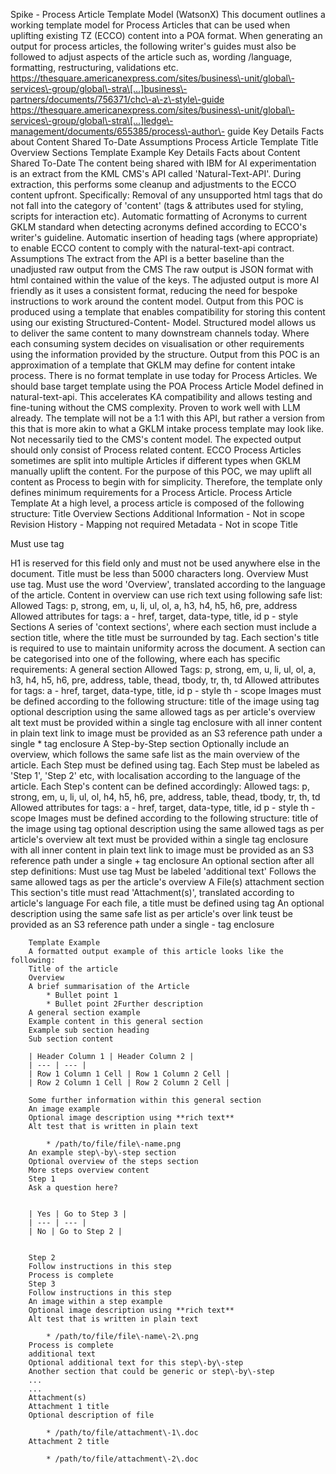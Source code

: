 Spike \- Process Article Template Model (WatsonX)
This document outlines a working template model for Process Articles that can be used when uplifting existing TZ (ECCO) content into a POA format.
When generating an output for process articles, the following writer's guides must also be followed to adjust aspects of the article such as, wording
/language, formatting, restructuring, validations etc.
https://thesquare.americanexpress.com/sites/business\-unit/global\-services\-group/global\-stra\[…]business\-partners/documents/756371/chc\-a\-z\-style\-guide
https://thesquare.americanexpress.com/sites/business\-unit/global\-services\-group/global\-stra\[…]ledge\-management/documents/655385/process\-author\-
guide
Key Details
Facts about Content Shared To\-Date
Assumptions
Process Article Template
Title
Overview
Sections
Template Example
Key Details
Facts about Content Shared To\-Date
The content being shared with IBM for AI experimentation is an extract from the KML CMS's API called 'Natural\-Text\-API'. During extraction, this performs
some cleanup and adjustments to the ECCO content upfront.
Specifically:
Removal of any unsupported html tags that do not fall into the category of 'content' (tags \& attributes used for styling, scripts for interaction etc).
Automatic formatting of Acronyms to current GKLM standard when detecting acronyms defined according to ECCO's writer's guideline.
Automatic insertion of heading tags (where appropriate) to enable ECCO content to comply with the natural\-text\-api contract.
Assumptions
The extract from the API is a better baseline than the unadjusted raw output from the CMS
The raw output is JSON format with html contained within the value of the keys.
The adjusted output is more AI friendly as it uses a consistent format, reducing the need for bespoke instructions to work around the
content model.
Output from this POC is produced using a template that enables compatibility for storing this content using our existing Structured\-Content\-
Model.
Structured model allows us to deliver the same content to many downstream channels today.
Where each consuming system decides on visualisation or other requirements using the information provided by the structure.
Output from this POC is an approximation of a template that GKLM may define for content intake process.
There is no format template in use today for Process Articles.
We should base target template using the POA Process Article Model defined in natural\-text\-api.
This accelerates KA compatibility and allows testing and fine\-tuning without the CMS complexity.
Proven to work well with LLM already.
The template will not be a 1:1 with this API, but rather a version from this that is more akin to what a GKLM intake process template may
look like.
Not necessarily tied to the CMS's content model.
The expected output should only consist of Process related content.
ECCO Process Articles sometimes are split into multiple Articles if different types when GKLM manually uplift the content.
For the purpose of this POC, we may uplift all content as Process to begin with for simplicity.
Therefore, the template only defines minimum requirements for a Process Article.
Process Article Template
At a high level, a process article is composed of the following structure:
Title
Overview
Sections
Additional Information \- Not in scope
Revision History \- Mapping not
required
Metadata \- Not in scope
Title

Must use tag

H1 is reserved for this field only and must not be used anywhere else in the document. Title
must be less than 5000 characters long.
Overview
Must use  tag.
Must use the word 'Overview', translated according to the language of the article.
Content in overview can use rich text using following safe list:
Allowed Tags: p, strong, em, u, li, ul, ol, a, h3, h4, h5, h6, pre, address
Allowed attributes for tags:
a \- href, target, data\-type, title, id
p \- style
Sections
A series of 'context sections', where each section must include a section title, where the title must be surrounded by  tag.
Each section's title is required to use  to maintain uniformity across the document. A section can be categorised into one
of the following, where each has specific requirements:
A general section
Allowed Tags: p, strong, em, u, li, ul, ol, a, h3, h4, h5, h6, pre, address, table, thead, tbody, tr, th, td
Allowed attributes for tags:
a \- href, target, data\-type, title, id
p \- style
th \- scope
Images must be defined according to the following structure:
title of the image using  tag
optional description using the same allowed tags as per article's overview
alt text must be provided within a single  tag enclosure with all inner content in plain text
link to image must be provided as an S3 reference path under a single * tag enclosure
A Step\-by\-Step section
Optionally include an overview, which follows the same safe list as the main overview of the article.
Each Step must be defined using  tag.
Each Step must be labeled as 'Step 1', 'Step 2' etc, with localisation according to the language of the article.
Each Step's content can be defined accordingly:
Allowed tags: p, strong, em, u, li, ul, ol, h4, h5, h6, pre, address, table, thead, tbody, tr, th, td
Allowed attributes for tags:
a \- href, target, data\-type, title, id
p \- style
th \- scope
Images must be defined according to the following structure:
title of the image using  tag
optional description using the same allowed tags as per article's overview
alt text must be provided within a single  tag enclosure with all inner content in plain text
link to image must be provided as an S3 reference path under a single 
	+ tag enclosure
	An optional section after all step definitions:
	Must use  tag
	Must be labeled 'additional text'
	Follows the same allowed tags as per the article's overview
	A File(s) attachment section
	This section's  title must read 'Attachment(s)', translated according to article's language
	For each file, a title must be defined using  tag
	An optional description using the same safe list as per article's over link
	teust be provided as an S3 reference path under a single 
		- tag enclosure
		
		Template Example
		A formatted output example of this article looks like the following:
		Title of the article
		Overview
		A brief summarisation of the Article
			* Bullet point 1
			* Bullet point 2Further description
		A general section example
		Example content in this general section
		Example sub section heading
		Sub section content
		
		| Header Column 1 | Header Column 2 |
		| --- | --- |
		| Row 1 Column 1 Cell | Row 1 Column 2 Cell |
		| Row 2 Column 1 Cell | Row 2 Column 2 Cell |
		
		Some further information within this general section
		An image example
		Optional image description using **rich text**
		Alt test that is written in plain text
		
			* /path/to/file/file\-name.png
		An example step\-by\-step section
		Optional overview of the steps section
		More steps overview content
		Step 1
		Ask a question here?
		
		
		| Yes | Go to Step 3 |
		| --- | --- |
		| No | Go to Step 2 |
		
		
		Step 2
		Follow instructions in this step
		Process is complete
		Step 3
		Follow instructions in this step
		An image within a step example
		Optional image description using **rich text**
		Alt test that is written in plain text
		
			* /path/to/file/file\-name\-2\.png
		Process is complete
		additional text
		Optional additional text for this step\-by\-step
		Another section that could be generic or step\-by\-step
		...
		...
		Attachment(s)
		Attachment 1 title
		Optional description of file
		
			* /path/to/file/attachment\-1\.doc
		Attachment 2 title
		
			* /path/to/file/attachment\-2\.doc
